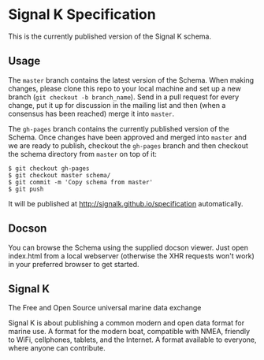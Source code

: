 Signal K Specification
======================

This is the currently published version of the Signal K schema.

Usage
-----

The `master` branch contains the latest version of the Schema. When making
changes, please clone this repo to your local machine and set up a new branch
(`git checkout -b branch_name`). Send in a pull request for every change, put
it up for discussion in the mailing list and then (when a consensus has been
reached) merge it into `master`.

The `gh-pages` branch contains the currently published version of the Schema.
Once changes have been approved and merged into `master` and we are ready to
publish, checkout the `gh-pages` branch and then checkout the schema directory
from `master` on top of it:
```shell
$ git checkout gh-pages
$ git checkout master schema/
$ git commit -m 'Copy schema from master'
$ git push
```
It will be published at http://signalk.github.io/specification automatically.

Docson
------

You can browse the Schema using the supplied docson viewer. Just open
index.html from a local webserver (otherwise the XHR requests won't work) in
your preferred browser to get started. 

Signal K
--------

The Free and Open Source universal marine data exchange

Signal K is about publishing a common modern and open data format for marine
use. A format for the modern boat, compatible with NMEA, friendly to WiFi,
cellphones, tablets, and the Internet. A format available to everyone, where
anyone can contribute.
